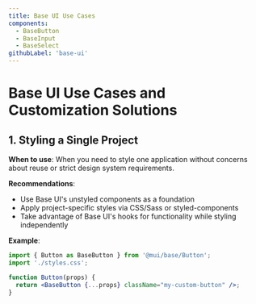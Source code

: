 ```yaml
---
title: Base UI Use Cases
components:
  - BaseButton
  - BaseInput
  - BaseSelect
githubLabel: 'base-ui'
---
```


# Base UI Use Cases and Customization Solutions

## 1. Styling a Single Project

**When to use**: When you need to style one application without concerns about reuse or strict design system requirements.

**Recommendations**:

- Use Base UI's unstyled components as a foundation
- Apply project-specific styles via CSS/Sass or styled-components
- Take advantage of Base UI's hooks for functionality while styling independently

**Example**:

```jsx
import { Button as BaseButton } from '@mui/base/Button';
import './styles.css';

function Button(props) {
  return <BaseButton {...props} className="my-custom-button" />;
}
